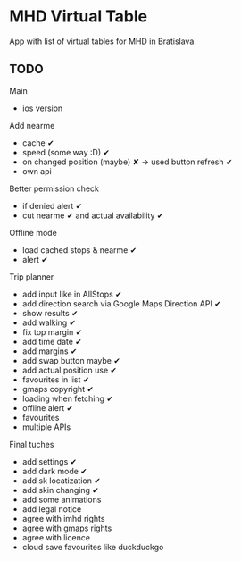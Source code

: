 # MHD Virtual Table

App with list of virtual tables for MHD in Bratislava.

## TODO

Main
- ios version

Add nearme

- cache ✔
- speed (some way :D) ✔
- on changed position (maybe) ✘ -> used button refresh ✔
- own api

Better permission check

- if denied alert ✔
- cut nearme ✔ and actual availability ✔

Offline mode

- load cached stops & nearme ✔
- alert ✔

Trip planner

- add input like in AllStops ✔
- add direction search via Google Maps Direction API ✔
- show results ✔
- add walking ✔
- fix top margin ✔
- add time date ✔
- add margins ✔
- add swap button maybe ✔
- add actual position use ✔
- favourites in list ✔
- gmaps copyright ✔
- loading when fetching ✔
- offline alert ✔
- favourites
- multiple APIs

Final tuches

- add settings ✔
- add dark mode ✔
- add sk locatization ✔
- add skin changing ✔
- add some animations
- add legal notice
- agree with imhd rights
- agree with gmaps rights
- agree with licence
- cloud save favourites like duckduckgo

